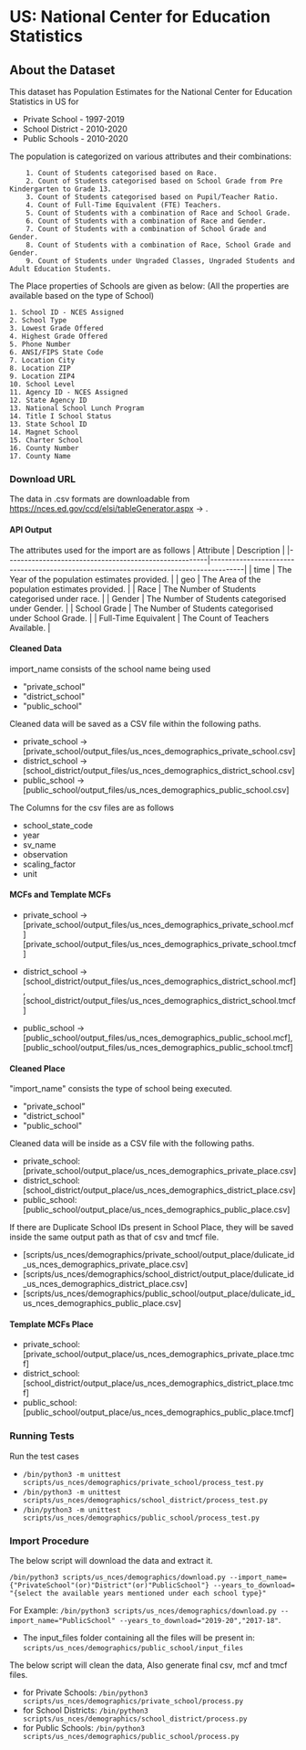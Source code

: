 # US: National Center for Education Statistics

## About the Dataset
This dataset has Population Estimates for the National Center for Education Statistics in US for 
- Private School - 1997-2019
- School District - 2010-2020
- Public Schools - 2010-2020

The population is categorized on various attributes and their combinations:
        
        1. Count of Students categorised based on Race.
        2. Count of Students categorised based on School Grade from Pre Kindergarten to Grade 13.
        3. Count of Students categorised based on Pupil/Teacher Ratio.
        4. Count of Full-Time Equivalent (FTE) Teachers. 
        5. Count of Students with a combination of Race and School Grade. 
        6. Count of Students with a combination of Race and Gender.
        7. Count of Students with a combination of School Grade and Gender.
        8. Count of Students with a combination of Race, School Grade and Gender.
        9. Count of Students under Ungraded Classes, Ungraded Students and Adult Education Students.

The Place properties of Schools are given as below:
    (All the properties are available based on the type of School)

    1. School ID - NCES Assigned
    2. School Type
    3. Lowest Grade Offered
    4. Highest Grade Offered
    5. Phone Number
    6. ANSI/FIPS State Code
    7. Location City
    8. Location ZIP
    9. Location ZIP4
    10. School Level
    11. Agency ID - NCES Assigned
    12. State Agency ID
    13. National School Lunch Program
    14. Title I School Status
    13. State School ID
    14. Magnet School
    15. Charter School
    16. County Number
    17. County Name
        

### Download URL
The data in .csv formats are downloadable from https://nces.ed.gov/ccd/elsi/tableGenerator.aspx -> 	.


#### API Output
The attributes used for the import are as follows
| Attribute      					| Description                                                 				|
|-------------------------------------------------------|---------------------------------------------------------------------------------------|
| time       					| The Year of the population estimates provided. 				|
| geo       					| The Area of the population estimates provided. 				|
| Race  				| The Number of Students categorised under race. 						|
| Gender   	| The Number of Students categorised under Gender.  |
| School Grade  	        	| The Number of Students categorised under School Grade. 		|
| Full-Time Equivalent 				| The Count of Teachers Available.						|



#### Cleaned Data
import_name consists of the school name being used 
- "private_school"
- "district_school"
- "public_school"

Cleaned data will be saved as a CSV file within the following paths.
- private_school -> [private_school/output_files/us_nces_demographics_private_school.csv]
- district_school -> [school_district/output_files/us_nces_demographics_district_school.csv]
- public_school -> [public_school/output_files/us_nces_demographics_public_school.csv]

The Columns for the csv files are as follows
- school_state_code 
- year
- sv_name
- observation
- scaling_factor
- unit



#### MCFs and Template MCFs
- private_school -> [private_school/output_files/us_nces_demographics_private_school.mcf]
                    [private_school/output_files/us_nces_demographics_private_school.tmcf]


- district_school -> [school_district/output_files/us_nces_demographics_district_school.mcf],
                     [school_district/output_files/us_nces_demographics_district_school.tmcf]


- public_school ->  [public_school/output_files/us_nces_demographics_public_school.mcf],
                    [public_school/output_files/us_nces_demographics_public_school.tmcf]


#### Cleaned Place
"import_name" consists the type of school being executed. 
- "private_school"
- "district_school"
- "public_school"

Cleaned data will be inside as a CSV file with the following paths.
- private_school:
[private_school/output_place/us_nces_demographics_private_place.csv]
- district_school:
[school_district/output_place/us_nces_demographics_district_place.csv]
- public_school:
[public_school/output_place/us_nces_demographics_public_place.csv]

If there are Duplicate School IDs present in School Place, they will be saved inside the same output path as that of csv and tmcf file.
- [scripts/us_nces/demographics/private_school/output_place/dulicate_id_us_nces_demographics_private_place.csv]
- [scripts/us_nces/demographics/school_district/output_place/dulicate_id_us_nces_demographics_district_place.csv]
- [scripts/us_nces/demographics/public_school/output_place/dulicate_id_us_nces_demographics_public_place.csv]


#### Template MCFs Place
- private_school:
[private_school/output_place/us_nces_demographics_private_place.tmcf]
- district_school:
[school_district/output_place/us_nces_demographics_district_place.tmcf]
- public_school:
[public_school/output_place/us_nces_demographics_public_place.tmcf]

### Running Tests

Run the test cases

- `/bin/python3 -m unittest scripts/us_nces/demographics/private_school/process_test.py`
- `/bin/python3 -m unittest scripts/us_nces/demographics/school_district/process_test.py`
- `/bin/python3 -m unittest scripts/us_nces/demographics/public_school/process_test.py`




### Import Procedure

The below script will download the data and extract it.

`/bin/python3 scripts/us_nces/demographics/download.py --import_name={"PrivateSchool"(or)"District"(or)"PublicSchool"} --years_to_download= "{select the available years mentioned under each school type}"`

For Example:  `/bin/python3 scripts/us_nces/demographics/download.py --import_name="PublicSchool" --years_to_download="2019-20","2017-18"`.
- The input_files folder containing all the files will be present in: 
`scripts/us_nces/demographics/public_school/input_files`

The below script will clean the data, Also generate final csv, mcf and tmcf files.
- for Private Schools:
`/bin/python3 scripts/us_nces/demographics/private_school/process.py`
- for School Districts:
`/bin/python3 scripts/us_nces/demographics/school_district/process.py`
- for Public Schools:
`/bin/python3 scripts/us_nces/demographics/public_school/process.py`
